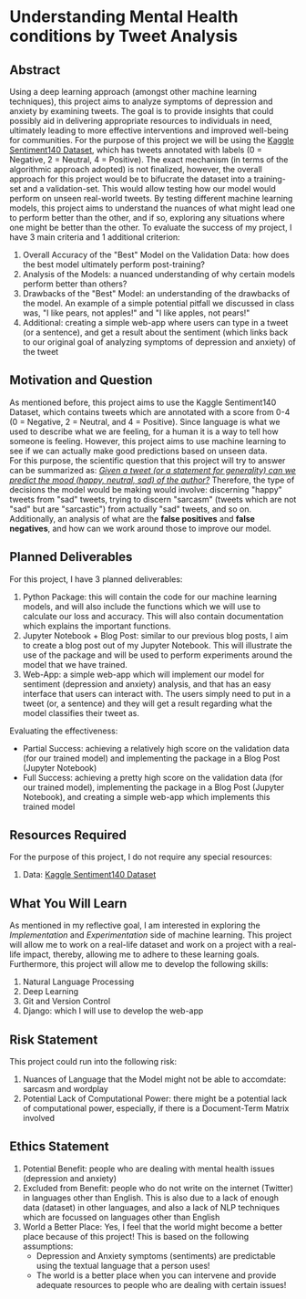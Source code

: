 # Understanding Mental Health conditions by Tweet Analysis

## Abstract
Using a deep learning approach (amongst other machine learning techniques), this project aims to analyze symptoms of depression and anxiety by examining tweets. The goal is to provide insights that could possibly aid in delivering appropriate resources to individuals in need, ultimately leading to more effective interventions and improved well-being for communities. For the purpose of this project we will be using the <a href="https://www.kaggle.com/datasets/kazanova/sentiment140?datasetId=2477">Kaggle Sentiment140 Dataset</a>, which has tweets annotated with labels (0 = Negative, 2 = Neutral, 4 = Positive). The exact mechanism (in terms of the algorithmic approach adopted) is not finalized, however, the overall approach for this project would be to bifucrate the dataset into a training-set and a validation-set. This would allow testing how our model would perform on unseen real-world tweets. By testing different machine learning models, this project aims to understand the nuances of what might lead one to perform better than the other, and if so, exploring any situations where one might be better than the other. To evaluate the success of my project, I have 3 main criteria and 1 additional criterion:
<ol>
    <li> Overall Accuracy of the "Best" Model on the Validation Data: how does the best model ultimately perform post-training?
    <li> Analysis of the Models: a nuanced understanding of why certain models perform better than others?
    <li> Drawbacks of the "Best" Model: an understanding of the drawbacks of the model. An example of a simple potential pitfall we discussed in class was, "I like pears, not apples!" and "I like apples, not pears!"  
    <li> Additional: creating a simple web-app where users can type in a tweet (or a sentence), and get a result about the sentiment (which links back to our original goal of analyzing symptoms of depression and anxiety) of the tweet 
</ol>

## Motivation and Question
As mentioned before, this project aims to use the Kaggle Sentiment140 Dataset, which contains tweets which are annotated with a score from 0-4 (0 = Negative, 2 = Neutral, and 4 = Positive). Since language is what we used to describe what we are feeling, for a human it is a way to tell how someone is feeling. However, this project aims to use machine learning to see if we can actually make good predictions based on unseen data. <br>For this purpose, the scientific question that this project will try to answer can be summarized as: <i><u>Given a tweet (or a statement for generality) can we predict the mood (happy, neutral, sad) of the author?</u></i> Therefore, the type of decisions the model would be making would involve: discerning "happy" tweets from "sad" tweets, trying to discern "sarcasm" (tweets which are not "sad" but are "sarcastic") from actually "sad" tweets, and so on. Additionally, an analysis of what are the <b>false positives</b> and <b>false negatives</b>, and how can we work around those to improve our model.


## Planned Deliverables
For this project, I have 3 planned deliverables:
<ol>
    <li> Python Package: this will contain the code for our machine learning models, and will also include the functions which we will use to calculate our loss and accuracy. This will also contain documentation which explains the important functions. 
    <li> Jupyter Notebook + Blog Post: similar to our previous blog posts, I aim to create a blog post out of my Jupyter Notebook. This will illustrate the use of the package and will be used to perform experiments around the model that we have trained. 
    <li> Web-App: a simple web-app which will implement our model for sentiment (depression and anxiety) analysis, and that has an easy interface that users can interact with. The users simply need to put in a tweet (or, a sentence) and they will get a result regarding what the model classifies their tweet as.
</ol>

Evaluating the effectiveness: 
<ul>
    <li> Partial Success: achieving a relatively high score on the validation data (for our trained model) and implementing the package in a Blog Post (Jupyter Notebook)  
    <li> Full Success: achieving a pretty high score on the validation data (for our trained model), implementing the package in a Blog Post (Jupyter Notebook), and creating a simple web-app which implements this trained model 
</ul>

## Resources Required 
For the purpose of this project, I do not require any special resources:
<ol>
    <li> Data: <a href="https://www.kaggle.com/datasets/kazanova/sentiment140?datasetId=2477">Kaggle Sentiment140 Dataset</a>
</ol>

## What You Will Learn
As mentioned in my reflective goal, I am interested in exploring the <i>Implementation</i> and <i>Experimentation</i> side of machine learning. This project will allow me to work on a real-life dataset and work on a project with a real-life impact, thereby, allowing me to adhere to these learning goals. Furthermore, this project will allow me to develop the following skills: 
<ol>
    <li> Natural Language Processing
    <li> Deep Learning
    <li> Git and Version Control
    <li> Django: which I will use to develop the web-app 
</ol>

## Risk Statement 
This project could run into the following risk: 
<ol>
    <li> Nuances of Language that the Model might not be able to accomdate: sarcasm and wordplay
    <li> Potential Lack of Computational Power: there might be a potential lack of computational power, especially, if there is a Document-Term Matrix involved 
</ol>

## Ethics Statement
<ol>
    <li> Potential Benefit: people who are dealing with mental health issues (depression and anxiety)
    <li> Excluded from Benefit: people who do not write on the internet (Twitter) in languages other than English. This is also due to a lack of enough data (dataset) in other languages, and also a lack of NLP techniques which are focussed on languages other than English
    <li> World a Better Place: Yes, I feel that the world might become a better place because of this project! This is based on the following assumptions:
        <ul>
            <li> Depression and Anxiety symptoms (sentiments) are predictable using the textual language that a person uses!
            <li> The world is a better place when you can intervene and provide adequate resources to people who are dealing with certain issues!
        </ul>
</ol>
